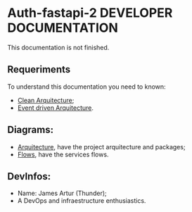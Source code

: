 # Auth-fastapi-2 DEVELOPER DOCUMENTATION
This documentation is not finished.

## Requeriments
To understand this documentation you need to known:
- [Clean Arquitecture](https://betterprogramming.pub/the-clean-architecture-beginners-guide-e4b7058c1165);
- [Event driven Arquitecture](https://en.wikipedia.org/wiki/Event-driven_architecture).

## Diagrams:
- [Arquitecture](./Arquitecture.drawio), have the project arquitecture and packages;
- [Flows](./Flows.drawio), have the services flows.

## DevInfos:
- Name: James Artur (Thunder);
- A DevOps and infraestructure enthusiastics.